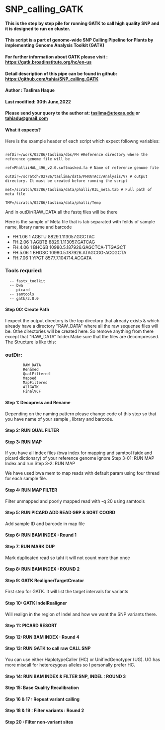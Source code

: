 # SNP_calling_GATK

#### This is the step by step pile for running GATK to call high quality SNP and it is designed to run on cluster.

#### This script is a part of genome-wide SNP Calling Pipeline for Plants by implementing Genome Analysis Toolkit (GATK)    
#### For further information about GATK please visit : https://gatk.broadinstitute.org/hc/en-us                             
#### Detail description of this pipe can be found in github: https://github.com/tahia/SNP_calling_GATK                      
#### Author : Taslima Haque                                                                                                 
#### Last modified: 30th June,2022                                                                                           
#### Please send your query to the author at: taslima@utexas.edu or tahiadu@gmail.com                                       




#### What it expects?

Here is the example header of each script which expect followng variables:

```

refDir=/work/02786/taslima/dbs/PH #Reference directory where the reference genome file will be

ref=PhalliiHAL_496_v2.0.softmasked.fa # Name of reference genome file

outDir=/scratch/02786/taslima/data/PHNATAcc/Analysis/V7 # output directory. It must be created before running the script

met=/scratch/02786/taslima/data/phalli/RIL_meta.tab # Full path of meta file

TMP=/scratch/02786/taslima/data/phalli/Temp
```


And in outDir/RAW_DATA all the fastq files will be there

Here is the sample of Meta file that is tab separated with feilds of sample name, library name and barcode

- FH.1.06 1       AGBTU   8829.1.113057.GGCTAC
- FH.2.06 1       AGBTB   8829.1.113057.GATCAG
- FH.4.06 1       BHOSB   10980.5.187926.GAGCTCA-TTGAGCT
- FH.5.06 1       BHOSC   10980.5.187926.ATAGCGG-ACCGCTA
- FH.7.06 1       YPGT    8577.7.104714.ACGATA

### Tools requried:
      -- fastx_toolkit
      -- bwa
      -- picard
      -- samtools
      -- gatk/3.8.0

#### Step 00: Create Path

I expect the output directory is the top directory that already exists & which already have a directory "RAW_DATA" where all the raw sequense files will be. Othe directories will be created here. So remove anything from there except that "RAW_DATA" folder.Make sure that the files are decompressed. The Structure is like this:

 ### outDir:
 	        RAW_DATA
            Renamed
            QualFiltered
            Mapped
            MapFiltered
            AllGATK
            FinalVCF


#### Step 1: Decopress and Rename

 Depending on the naming pattern please change code of this step so that you have name of your sample , library and barcode.

#### Step 2: RUN QUAL FILTER

#### Step 3: RUN MAP

 If you have all index files (bwa index for mapping and samtool faidx and picard dictionary) of your reference genome ignore Step 3-01: RUN MAP Index and run Step   3-2: RUN MAP

 We have used bwa mem to map reads with default param using four thread for each sample file.

#### Step 4: RUN MAP FILTER

 Filter unmapped and poorly mapped read with -q 20 using samtools

#### Step 5: RUN PICARD ADD READ GRP & SORT COORD

 Add sample ID and barcode in map file

#### Step 6: RUN BAM INDEX : Round 1

#### Step 7: RUN MARK DUP

 Mark duplicated read so taht it will not count more than once

#### Step 8: RUN BAM INDEX : ROUND 2

#### Step 9: GATK RealignerTargetCreator

 First step for GATK. It will list the target intervals for variants

#### Step 10: GATK IndelRealigner

 Will realign in the region of Indel and how we want the SNP variants there.

#### Step 11: PICARD RESORT

#### Step 12: RUN BAM INDEX : Round 4

#### Step 13: RUN GATK to call raw CALL SNP

 You can use either HaplotypeCaller (HC) or UnifiedGenotyper (UG). UG has more miscall for heterozygous alleles so I personally prefer HC.

#### Step 14: RUN BAM INDEX & FILTER SNP, INDEL : ROUND 3

#### Step 15: Base Quality Recalibration

#### Step 16 & 17 : Repeat variant calling

#### Step 18 & 19 : Filter variants : Round 2

#### Step 20 : Filter non-variant sites
